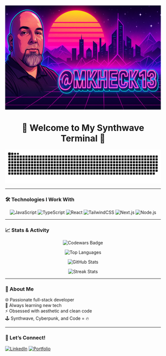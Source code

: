 <p align="center">
  <picture>
    <source srcset="images/lightmodecyber.png" media="(prefers-color-scheme: light)" />
    <source srcset="images/cyberpunk-banner.png" media="(prefers-color-scheme: dark)" />
    <img src="images/cyberpunk-banner.png" alt="Synthwave Banner" />
  </picture>
</p>


<h1 align="center">🌆 Welcome to My Synthwave Terminal 🌆</h1>

<p align="center">
  <img src="https://github.com/mkheck13/mkheck13/blob/output/github-contribution-grid-snake.svg" alt="Contribution Snake" />
</p>

---

### 🛠️ Technologies I Work With

<div align="center">

  <!-- JavaScript -->
  <picture>
    <source srcset="https://img.shields.io/badge/JavaScript-F7DF1E?style=flat&logo=javascript&logoColor=black" media="(prefers-color-scheme: light)" />
    <source srcset="https://img.shields.io/badge/JavaScript-FFD700?style=flat&logo=javascript&logoColor=black" media="(prefers-color-scheme: dark)" />
    <img src="https://img.shields.io/badge/JavaScript-FFD700?style=flat&logo=javascript&logoColor=black" alt="JavaScript" />
  </picture>

  <!-- TypeScript -->
  <picture>
    <source srcset="https://img.shields.io/badge/TypeScript-3178C6?style=flat&logo=typescript&logoColor=white" media="(prefers-color-scheme: light)" />
    <source srcset="https://img.shields.io/badge/TypeScript-00FFFF?style=flat&logo=typescript&logoColor=black" media="(prefers-color-scheme: dark)" />
    <img src="https://img.shields.io/badge/TypeScript-00FFFF?style=flat&logo=typescript&logoColor=black" alt="TypeScript" />
  </picture>

  <!-- React -->
  <picture>
    <source srcset="https://img.shields.io/badge/React-61DAFB?style=flat&logo=react&logoColor=black" media="(prefers-color-scheme: light)" />
    <source srcset="https://img.shields.io/badge/React-00F0FF?style=flat&logo=react&logoColor=black" media="(prefers-color-scheme: dark)" />
    <img src="https://img.shields.io/badge/React-00F0FF?style=flat&logo=react&logoColor=black" alt="React" />
  </picture>

  <!-- TailwindCSS -->
  <picture>
    <source srcset="https://img.shields.io/badge/TailwindCSS-06B6D4?style=flat&logo=tailwind-css&logoColor=white" media="(prefers-color-scheme: light)" />
    <source srcset="https://img.shields.io/badge/TailwindCSS-FF00CC?style=flat&logo=tailwind-css&logoColor=white" media="(prefers-color-scheme: dark)" />
    <img src="https://img.shields.io/badge/TailwindCSS-FF00CC?style=flat&logo=tailwind-css&logoColor=white" alt="TailwindCSS" />
  </picture>

  <!-- Next.js -->
  <picture>
    <source srcset="https://img.shields.io/badge/Next.js-000000?style=flat&logo=nextdotjs&logoColor=white" media="(prefers-color-scheme: light)" />
    <source srcset="https://img.shields.io/badge/Next.js-FF0080?style=flat&logo=nextdotjs&logoColor=white" media="(prefers-color-scheme: dark)" />
    <img src="https://img.shields.io/badge/Next.js-FF0080?style=flat&logo=nextdotjs&logoColor=white" alt="Next.js" />
  </picture>

  <!-- Node.js -->
  <picture>
    <source srcset="https://img.shields.io/badge/Node.js-339933?style=flat&logo=node.js&logoColor=white" media="(prefers-color-scheme: light)" />
    <source srcset="https://img.shields.io/badge/Node.js-00FFAB?style=flat&logo=node.js&logoColor=black" media="(prefers-color-scheme: dark)" />
    <img src="https://img.shields.io/badge/Node.js-00FFAB?style=flat&logo=node.js&logoColor=black" alt="Node.js" />
  </picture>

</div>





---

### 📈 Stats & Activity

<!-- Codewars Stats -->
<p align="center">
  <img src="https://www.codewars.com/users/mkheck13/badges/large" alt="Codewars Badge" />
</p>

<!-- Top Languages -->
<p align="center">
  <picture>
    <source srcset="https://github-readme-stats.vercel.app/api/top-langs/?username=mkheck13&layout=compact&theme=default" media="(prefers-color-scheme: light)" />
    <source srcset="https://github-readme-stats.vercel.app/api/top-langs/?username=mkheck13&layout=compact&theme=synthwave" media="(prefers-color-scheme: dark)" />
    <img src="https://github-readme-stats.vercel.app/api/top-langs/?username=mkheck13&layout=compact&theme=synthwave" alt="Top Languages" />
  </picture>
</p>

<!-- GitHub Stats -->
<p align="center">
  <picture>
    <source srcset="https://github-readme-stats.vercel.app/api?username=mkheck13&show_icons=true&theme=default" media="(prefers-color-scheme: light)" />
    <source srcset="https://github-readme-stats.vercel.app/api?username=mkheck13&show_icons=true&theme=synthwave" media="(prefers-color-scheme: dark)" />
    <img src="https://github-readme-stats.vercel.app/api?username=mkheck13&show_icons=true&theme=synthwave" alt="GitHub Stats" />
  </picture>
</p>

<!-- Streak Stats -->
<p align="center">
  <picture>
    <source srcset="https://streak-stats.demolab.com/?user=mkheck13&theme=default" media="(prefers-color-scheme: light)" />
    <source srcset="https://streak-stats.demolab.com/?user=mkheck13&theme=synthwave" media="(prefers-color-scheme: dark)" />
    <img src="https://streak-stats.demolab.com/?user=mkheck13&theme=synthwave" alt="Streak Stats" />
  </picture>
</p>





---

### 🎯 About Me

🌐 Passionate full-stack developer  
🌱 Always learning new tech  
⚡ Obsessed with aesthetic and clean code  
🕹️ Synthwave, Cyberpunk, and Code = 🔥

---

### 💬 Let’s Connect!

[![LinkedIn](https://img.shields.io/badge/LinkedIn-0077B5?style=flat&logo=linkedin&logoColor=white)](www.linkedin.com/in/michael-heckerman-08867a306)
[![Portfolio](https://img.shields.io/badge/Portfolio-FF0080?style=flat&logo=github&logoColor=white)]([https://your-portfolio-link.com](https://currentportfolio-gold.vercel.app/))
